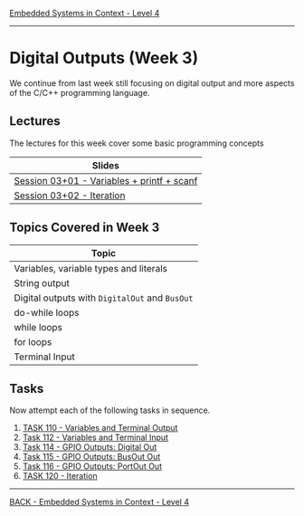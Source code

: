 [Embedded Systems in Context - Level 4](README.md)

---

# Digital Outputs (Week 3)
We continue from last week still focusing on digital output and more aspects of the C/C++ programming language.

## Lectures
The lectures for this week cover some basic programming concepts

| Slides |
| --- |
| [Session 03+01 - Variables + printf + scanf](https://liveplymouthac-my.sharepoint.com/:p:/g/personal/nicholas_outram_plymouth_ac_uk/ET-lZkT0siJEp6p10C06lxYBYltE1AaFuhY6dRLyHyBcTg?e=uJ3PK4) |
| [Session 03+02 - Iteration](https://liveplymouthac-my.sharepoint.com/:p:/g/personal/nicholas_outram_plymouth_ac_uk/EehKTtTJ5ahPg7nl395kuuEBnFX4gvgVrEQLRLGAeVRn5A) |

## Topics Covered in Week 3

| Topic |
| --- |
| Variables, variable types and literals |
| String output |
| Digital outputs with `DigitalOut` and `BusOut` |
| do-while loops |
| while loops |
| for loops |
| Terminal Input |


## Tasks
Now attempt each of the following tasks in sequence.

1. [TASK 110 - Variables and Terminal Output](TASK110.md)
1. [Task 112 - Variables and Terminal Input](TASK112.md)
1. [Task 114 - GPIO Outputs: Digital Out](TASK114.md)
1. [Task 115 - GPIO Outputs: BusOut Out](TASK115.md)
1. [Task 116 - GPIO Outputs: PortOut Out](TASK116.md)
1. [TASK 120 - Iteration](TASK120.md)

---

[BACK - Embedded Systems in Context - Level 4](README.md)
